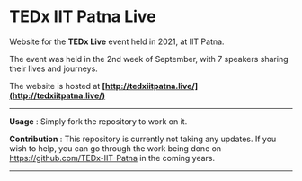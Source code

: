 # TEDx IIT Patna Live
Website for the **TEDx Live** event held in 2021, at IIT Patna.

The event was held in the 2nd week of September, with 7 speakers sharing their lives and journeys.

The website is hosted at **[http://tedxiitpatna.live/](http://tedxiitpatna.live/)**

---
**Usage** : Simply fork the repository to work on it.

**Contribution** : This repository is currently not taking any updates. If you wish to help, you can go through the work being done on https://github.com/TEDx-IIT-Patna in the coming years.

---
